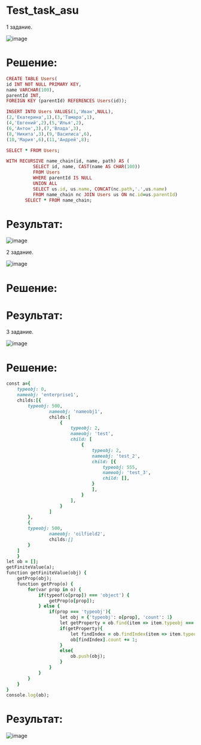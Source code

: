 # Test_task_asu
  1 задание.
  
![image](https://user-images.githubusercontent.com/71041667/201525984-5167036f-b9a9-499a-950e-8347a28165d9.png)
# Решение: 
```rb
CREATE TABLE Users(
id INT NOT NULL PRIMARY KEY,
name VARCHAR(100),
parentId INT,
FOREIGN KEY (parentId) REFERENCES Users(id));

INSERT INTO Users VALUES(1,'Иван',NULL), 
(2,'Екатерина',1),(3,'Тамара',1),
(4,'Евгений',2),(5,'Илья',2),
(6,'Антон',3),(7,'Влада',3),
(8,'Никита',3),(9,'Василиса',6),
(10,'Мария',6),(11,'Андрей',8);

SELECT * FROM Users;

WITH RECURSIVE name_chain(id, name, path) AS ( 
          SELECT id, name, CAST(name AS CHAR(100))  
          FROM Users
          WHERE parentId IS NULL 
          UNION ALL 
          SELECT us.id, us.name, CONCAT(nc.path,'.',us.name) 
          FROM name_chain nc JOIN Users us ON nc.id=us.parentId) 
       SELECT * FROM name_chain;
 ```
 
# Результат: 
![image](https://user-images.githubusercontent.com/71041667/201526130-e2c387ae-1f81-4a8b-9fbd-a898b0ed44c5.png)


2 задание.

![image](https://user-images.githubusercontent.com/71041667/201527249-bee9974b-c9a2-430c-b52e-404a9bded85a.png)

# Решение:

# Результат:

3 задание. 

![image](https://user-images.githubusercontent.com/71041667/201526357-ec84d9e5-c516-402d-a537-8a8bd7a5c956.png)

# Решение:

```rb
const a={
    typeobj: 0,
    nameobj: 'enterprise1',
    childs:[{
        typeobj: 500,
                nameobj: 'nameobj1',
                childs:[
                    {
                        typeobj: 2,
                        nameobj: 'test',
                        child: [
                            {
                                typeobj: 2,
                                nameobj: 'test_2',
                                child: [{
                                    typeobj: 555,
                                    nameobj: 'test_3',
                                    child: [],
                                } 
                                ],
                            }
                        ],
                    }
                ]	
        },
        {
        typeobj: 500,
                nameobj: 'oilfield2',
                childs:[]	
        }
    ]
    }
let ob = [];
getFiniteValue(a);
function getFiniteValue(obj) {
    getProp(obj);
    function getProp(o) {
        for(var prop in o) {
            if(typeof(o[prop]) === 'object') {
                getProp(o[prop]);
            } else {
                if(prop === 'typeobj'){
                    let obj = {'typeobj': o[prop], 'count': 1}
                    let getProperty = ob.find(item => item.typeobj === o[prop])
                    if(getProperty){
                        let findIndex = ob.findIndex(item => item.typeobj === o[prop])
                        ob[findIndex].count += 1;
                    }
                    else{
                        ob.push(obj);
                    } 
                }
            }
        }
    }
}   
console.log(ob);
 ```
 
# Результат: 

![image](https://user-images.githubusercontent.com/71041667/201526899-862a04bb-1b24-4e98-ac16-a9e840f082de.png)

